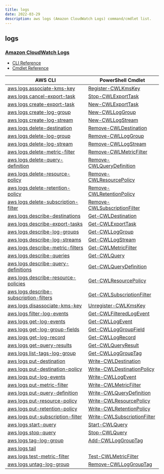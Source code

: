 ```yaml
---
title: logs
date: 2022-03-29
description: aws logs (Amazon CloudWatch Logs) command/cmdlet list.
---
```


## logs

### [Amazon CloudWatch Logs](https://aws.amazon.com/cloudwatch/)

* [CLI Reference](https://docs.aws.amazon.com/cli/latest/reference/logs/index.html)
* [Cmdlet Reference](https://docs.aws.amazon.com/powershell/latest/reference/items/Amazon_CloudWatch_Logs_cmdlets.html)

|AWS CLI|PowerShell Cmdlet|
|----|----|
|[aws logs associate-kms-key](https://docs.aws.amazon.com/cli/latest/reference/logs/associate-kms-key.html)|[Register-CWLKmsKey](https://docs.aws.amazon.com/powershell/latest/reference/items/Register-CWLKmsKey.html)|
|[aws logs cancel-export-task](https://docs.aws.amazon.com/cli/latest/reference/logs/cancel-export-task.html)|[Stop-CWLExportTask](https://docs.aws.amazon.com/powershell/latest/reference/items/Stop-CWLExportTask.html)|
|[aws logs create-export-task](https://docs.aws.amazon.com/cli/latest/reference/logs/create-export-task.html)|[New-CWLExportTask](https://docs.aws.amazon.com/powershell/latest/reference/items/New-CWLExportTask.html)|
|[aws logs create-log-group](https://docs.aws.amazon.com/cli/latest/reference/logs/create-log-group.html)|[New-CWLLogGroup](https://docs.aws.amazon.com/powershell/latest/reference/items/New-CWLLogGroup.html)|
|[aws logs create-log-stream](https://docs.aws.amazon.com/cli/latest/reference/logs/create-log-stream.html)|[New-CWLLogStream](https://docs.aws.amazon.com/powershell/latest/reference/items/New-CWLLogStream.html)|
|[aws logs delete-destination](https://docs.aws.amazon.com/cli/latest/reference/logs/delete-destination.html)|[Remove-CWLDestination](https://docs.aws.amazon.com/powershell/latest/reference/items/Remove-CWLDestination.html)|
|[aws logs delete-log-group](https://docs.aws.amazon.com/cli/latest/reference/logs/delete-log-group.html)|[Remove-CWLLogGroup](https://docs.aws.amazon.com/powershell/latest/reference/items/Remove-CWLLogGroup.html)|
|[aws logs delete-log-stream](https://docs.aws.amazon.com/cli/latest/reference/logs/delete-log-stream.html)|[Remove-CWLLogStream](https://docs.aws.amazon.com/powershell/latest/reference/items/Remove-CWLLogStream.html)|
|[aws logs delete-metric-filter](https://docs.aws.amazon.com/cli/latest/reference/logs/delete-metric-filter.html)|[Remove-CWLMetricFilter](https://docs.aws.amazon.com/powershell/latest/reference/items/Remove-CWLMetricFilter.html)|
|[aws logs delete-query-definition](https://docs.aws.amazon.com/cli/latest/reference/logs/delete-query-definition.html)|[Remove-CWLQueryDefinition](https://docs.aws.amazon.com/powershell/latest/reference/items/Remove-CWLQueryDefinition.html)|
|[aws logs delete-resource-policy](https://docs.aws.amazon.com/cli/latest/reference/logs/delete-resource-policy.html)|[Remove-CWLResourcePolicy](https://docs.aws.amazon.com/powershell/latest/reference/items/Remove-CWLResourcePolicy.html)|
|[aws logs delete-retention-policy](https://docs.aws.amazon.com/cli/latest/reference/logs/delete-retention-policy.html)|[Remove-CWLRetentionPolicy](https://docs.aws.amazon.com/powershell/latest/reference/items/Remove-CWLRetentionPolicy.html)|
|[aws logs delete-subscription-filter](https://docs.aws.amazon.com/cli/latest/reference/logs/delete-subscription-filter.html)|[Remove-CWLSubscriptionFilter](https://docs.aws.amazon.com/powershell/latest/reference/items/Remove-CWLSubscriptionFilter.html)|
|[aws logs describe-destinations](https://docs.aws.amazon.com/cli/latest/reference/logs/describe-destinations.html)|[Get-CWLDestination](https://docs.aws.amazon.com/powershell/latest/reference/items/Get-CWLDestination.html)|
|[aws logs describe-export-tasks](https://docs.aws.amazon.com/cli/latest/reference/logs/describe-export-tasks.html)|[Get-CWLExportTask](https://docs.aws.amazon.com/powershell/latest/reference/items/Get-CWLExportTask.html)|
|[aws logs describe-log-groups](https://docs.aws.amazon.com/cli/latest/reference/logs/describe-log-groups.html)|[Get-CWLLogGroup](https://docs.aws.amazon.com/powershell/latest/reference/items/Get-CWLLogGroup.html)|
|[aws logs describe-log-streams](https://docs.aws.amazon.com/cli/latest/reference/logs/describe-log-streams.html)|[Get-CWLLogStream](https://docs.aws.amazon.com/powershell/latest/reference/items/Get-CWLLogStream.html)|
|[aws logs describe-metric-filters](https://docs.aws.amazon.com/cli/latest/reference/logs/describe-metric-filters.html)|[Get-CWLMetricFilter](https://docs.aws.amazon.com/powershell/latest/reference/items/Get-CWLMetricFilter.html)|
|[aws logs describe-queries](https://docs.aws.amazon.com/cli/latest/reference/logs/describe-queries.html)|[Get-CWLQuery](https://docs.aws.amazon.com/powershell/latest/reference/items/Get-CWLQuery.html)|
|[aws logs describe-query-definitions](https://docs.aws.amazon.com/cli/latest/reference/logs/describe-query-definitions.html)|[Get-CWLQueryDefinition](https://docs.aws.amazon.com/powershell/latest/reference/items/Get-CWLQueryDefinition.html)|
|[aws logs describe-resource-policies](https://docs.aws.amazon.com/cli/latest/reference/logs/describe-resource-policies.html)|[Get-CWLResourcePolicy](https://docs.aws.amazon.com/powershell/latest/reference/items/Get-CWLResourcePolicy.html)|
|[aws logs describe-subscription-filters](https://docs.aws.amazon.com/cli/latest/reference/logs/describe-subscription-filters.html)|[Get-CWLSubscriptionFilter](https://docs.aws.amazon.com/powershell/latest/reference/items/Get-CWLSubscriptionFilter.html)|
|[aws logs disassociate-kms-key](https://docs.aws.amazon.com/cli/latest/reference/logs/disassociate-kms-key.html)|[Unregister-CWLKmsKey](https://docs.aws.amazon.com/powershell/latest/reference/items/Unregister-CWLKmsKey.html)|
|[aws logs filter-log-events](https://docs.aws.amazon.com/cli/latest/reference/logs/filter-log-events.html)|[Get-CWLFilteredLogEvent](https://docs.aws.amazon.com/powershell/latest/reference/items/Get-CWLFilteredLogEvent.html)|
|[aws logs get-log-events](https://docs.aws.amazon.com/cli/latest/reference/logs/get-log-events.html)|[Get-CWLLogEvent](https://docs.aws.amazon.com/powershell/latest/reference/items/Get-CWLLogEvent.html)|
|[aws logs get-log-group-fields](https://docs.aws.amazon.com/cli/latest/reference/logs/get-log-group-fields.html)|[Get-CWLLogGroupField](https://docs.aws.amazon.com/powershell/latest/reference/items/Get-CWLLogGroupField.html)|
|[aws logs get-log-record](https://docs.aws.amazon.com/cli/latest/reference/logs/get-log-record.html)|[Get-CWLLogRecord](https://docs.aws.amazon.com/powershell/latest/reference/items/Get-CWLLogRecord.html)|
|[aws logs get-query-results](https://docs.aws.amazon.com/cli/latest/reference/logs/get-query-results.html)|[Get-CWLQueryResult](https://docs.aws.amazon.com/powershell/latest/reference/items/Get-CWLQueryResult.html)|
|[aws logs list-tags-log-group](https://docs.aws.amazon.com/cli/latest/reference/logs/list-tags-log-group.html)|[Get-CWLLogGroupTag](https://docs.aws.amazon.com/powershell/latest/reference/items/Get-CWLLogGroupTag.html)|
|[aws logs put-destination](https://docs.aws.amazon.com/cli/latest/reference/logs/put-destination.html)|[Write-CWLDestination](https://docs.aws.amazon.com/powershell/latest/reference/items/Write-CWLDestination.html)|
|[aws logs put-destination-policy](https://docs.aws.amazon.com/cli/latest/reference/logs/put-destination-policy.html)|[Write-CWLDestinationPolicy](https://docs.aws.amazon.com/powershell/latest/reference/items/Write-CWLDestinationPolicy.html)|
|[aws logs put-log-events](https://docs.aws.amazon.com/cli/latest/reference/logs/put-log-events.html)|[Write-CWLLogEvent](https://docs.aws.amazon.com/powershell/latest/reference/items/Write-CWLLogEvent.html)|
|[aws logs put-metric-filter](https://docs.aws.amazon.com/cli/latest/reference/logs/put-metric-filter.html)|[Write-CWLMetricFilter](https://docs.aws.amazon.com/powershell/latest/reference/items/Write-CWLMetricFilter.html)|
|[aws logs put-query-definition](https://docs.aws.amazon.com/cli/latest/reference/logs/put-query-definition.html)|[Write-CWLQueryDefinition](https://docs.aws.amazon.com/powershell/latest/reference/items/Write-CWLQueryDefinition.html)|
|[aws logs put-resource-policy](https://docs.aws.amazon.com/cli/latest/reference/logs/put-resource-policy.html)|[Write-CWLResourcePolicy](https://docs.aws.amazon.com/powershell/latest/reference/items/Write-CWLResourcePolicy.html)|
|[aws logs put-retention-policy](https://docs.aws.amazon.com/cli/latest/reference/logs/put-retention-policy.html)|[Write-CWLRetentionPolicy](https://docs.aws.amazon.com/powershell/latest/reference/items/Write-CWLRetentionPolicy.html)|
|[aws logs put-subscription-filter](https://docs.aws.amazon.com/cli/latest/reference/logs/put-subscription-filter.html)|[Write-CWLSubscriptionFilter](https://docs.aws.amazon.com/powershell/latest/reference/items/Write-CWLSubscriptionFilter.html)|
|[aws logs start-query](https://docs.aws.amazon.com/cli/latest/reference/logs/start-query.html)|[Start-CWLQuery](https://docs.aws.amazon.com/powershell/latest/reference/items/Start-CWLQuery.html)|
|[aws logs stop-query](https://docs.aws.amazon.com/cli/latest/reference/logs/stop-query.html)|[Stop-CWLQuery](https://docs.aws.amazon.com/powershell/latest/reference/items/Stop-CWLQuery.html)|
|[aws logs tag-log-group](https://docs.aws.amazon.com/cli/latest/reference/logs/tag-log-group.html)|[Add-CWLLogGroupTag](https://docs.aws.amazon.com/powershell/latest/reference/items/Add-CWLLogGroupTag.html)|
|[aws logs tail](https://docs.aws.amazon.com/cli/latest/reference/logs/tail.html)||
|[aws logs test-metric-filter](https://docs.aws.amazon.com/cli/latest/reference/logs/test-metric-filter.html)|[Test-CWLMetricFilter](https://docs.aws.amazon.com/powershell/latest/reference/items/Test-CWLMetricFilter.html)|
|[aws logs untag-log-group](https://docs.aws.amazon.com/cli/latest/reference/logs/untag-log-group.html)|[Remove-CWLLogGroupTag](https://docs.aws.amazon.com/powershell/latest/reference/items/Remove-CWLLogGroupTag.html)|

